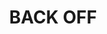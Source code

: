 ---
ee_id_show: '4499'
site: '1'
type: '5'
title: BACK OFF
url: back-off
live_url:
year: '2019'
venue: Firstsite
state_country: Colchester
pitch: Done on dawn of a poss Brexit @ Firstsite kunsthall (notably in Colchester)
  thus the second of my “asset light” shows (Sharjah wz the first), ... meaning most
  everything was collected, assembled, and produced quickly &amp; locally - eg. lasers,
  dolly lights, Ikea tables, etc, etc. Stars aligned on this one, ... turned out killer.
ps:
imgs: firstsite-2019-05-web-da--4O1Z.jpg,firstsite-2019-05-web-da--9SNB.jpg,firstsite-2019-05-web-da--NqdM.jpg,firstsite-2019-05-web-da--CWJD.jpg,firstsite-2019-05-web-da--NNXN.jpg,firstsite-2019-05-web-da--mVZC.jpg,firstsite-2019-05-web-da--mKVx.jpg,firstsite-2019-05-web-da--DtgH.jpg,firstsite-2019-05-web-da--SD14.jpg,firstsite-2019-05-web-da--Qitn.jpg,firstsite-2019-05-web-da--yI2y.jpg,firstsite-2019-05-web-ih--BE9W.jpg,firstsite-2019-05-web-da--JbLc.jpg,firstsite-2019-05-web-da--H6JL.jpg
things: "[36] [2007-003-apple-garageband-autotune] 2007-003 Apple GarageBand Auto
  Tune Demonstration,[4038] [2005-020-bomb-iraq] 2005-020-Bomb Iraq,[4272] [2014-146-psk]
  2014-146 PSK,[4479] [2019-033-high-rise-public-saftey-pink-camo-workout-rothco-xtextile-tactical]
  2019-033 HIGH RISE, public saftey, Pink Camo, WORKOUT, Rothco, XTEXTILE, Tactical
  Work, Y, ORALS BRO,[4480] [2019-036-let] 2019-036 Let,[4481] [2019-037-47-closer]
  2019-037 47 Closer"
status:
layout: shows
---